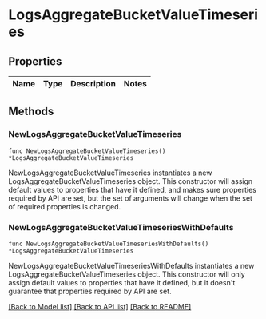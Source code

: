 # LogsAggregateBucketValueTimeseries

## Properties

| Name | Type | Description | Notes |
| ---- | ---- | ----------- | ----- |

## Methods

### NewLogsAggregateBucketValueTimeseries

`func NewLogsAggregateBucketValueTimeseries() *LogsAggregateBucketValueTimeseries`

NewLogsAggregateBucketValueTimeseries instantiates a new LogsAggregateBucketValueTimeseries object.
This constructor will assign default values to properties that have it defined,
and makes sure properties required by API are set, but the set of arguments
will change when the set of required properties is changed.

### NewLogsAggregateBucketValueTimeseriesWithDefaults

`func NewLogsAggregateBucketValueTimeseriesWithDefaults() *LogsAggregateBucketValueTimeseries`

NewLogsAggregateBucketValueTimeseriesWithDefaults instantiates a new LogsAggregateBucketValueTimeseries object.
This constructor will only assign default values to properties that have it defined,
but it doesn't guarantee that properties required by API are set.

[[Back to Model list]](../README.md#documentation-for-models) [[Back to API list]](../README.md#documentation-for-api-endpoints) [[Back to README]](../README.md)
